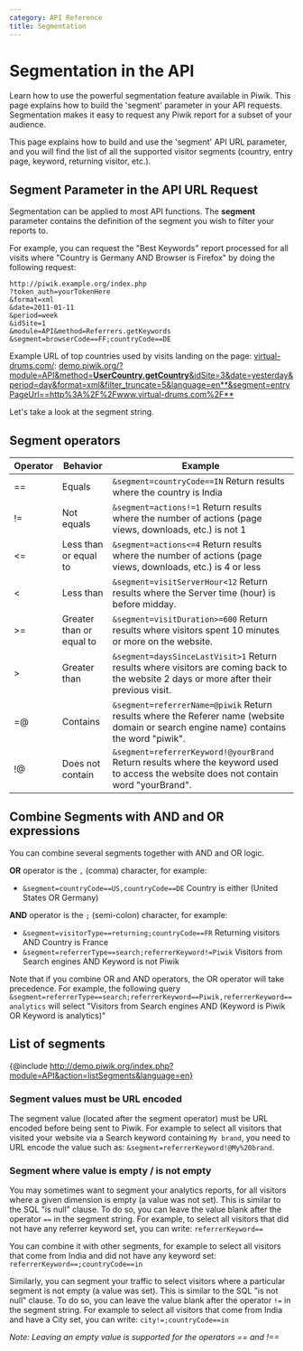 ```yaml
---
category: API Reference
title: Segmentation
---
```

# Segmentation in the API

Learn how to use the powerful segmentation feature available in Piwik. This page explains how to build the 'segment' parameter in your API requests. Segmentation makes it easy to request any Piwik report for a subset of your audience.

This page explains how to build and use the 'segment' API URL parameter, and you will find the list of all the supported visitor segments (country, entry page, keyword, returning visitor, etc.).

## Segment Parameter in the API URL Request

Segmentation can be applied to most API functions. The **segment** parameter contains the definition of the segment you wish to filter your reports to.

For example, you can request the "Best Keywords" report processed for all visits where "Country is Germany AND Browser is Firefox" by doing the following request:

    http://piwik.example.org/index.php
    ?token_auth=yourTokenHere
    &format=xml
    &date=2011-01-11
    &period=week
    &idSite=1
    &module=API&method=Referrers.getKeywords
    &segment=browserCode==FF;countryCode==DE

Example URL of top countries used by visits landing on the page: [virtual-drums.com/](http://www.virtual-drums.com/): [demo.piwik.org/?module=API&method=**UserCountry.getCountry**&idSite=3&date=yesterday&period=day&format=xml&filter_truncate=5&language=en**&segment=entryPageUrl==http%3A%2F%2Fwww.virtual-drums.com%2F**](http://demo.piwik.org/?module=API&method=UserCountry.getCountry&idSite=3&date=yesterday&period=day&format=xml&filter_truncate=5&language=en&segment=entryPageUrl==http%3A%2F%2Fwww.virtual-drums.com%2F)

Let's take a look at the segment string.

## Segment operators

Operator | Behavior           | Example
-- | ------------------------ | -------------
== | Equals                   | `&segment=countryCode==IN` Return results where the country is India
!= | Not equals               | `&segment=actions!=1` Return results where the number of actions (page views, downloads, etc.) is not 1
<= | Less than or equal to    | `&segment=actions<=4` Return results where the number of actions (page views, downloads, etc.) is 4 or less
<  | Less than                | `&segment=visitServerHour<12` Return results where the Server time (hour) is before midday.
>= | Greater than or equal to | `&segment=visitDuration>=600` Return results where visitors spent 10 minutes or more on the website.
>  | Greater than             | `&segment=daysSinceLastVisit>1` Return results where visitors are coming back to the website 2 days or more after their previous visit.
=@ | Contains                 | `&segment=referrerName=@piwik` Return results where the Referer name (website domain or search engine name) contains the word "piwik".
!@ | Does not contain         | `&segment=referrerKeyword!@yourBrand` Return results where the keyword used to access the website does not contain word "yourBrand".

## Combine Segments with AND and OR expressions

You can combine several segments together with AND and OR logic.

**OR** operator is the `,` (comma) character, for example:

- `&segment=countryCode==US,countryCode==DE` Country is either (United States OR Germany)

**AND** operator is the `;` (semi-colon) character, for example:

- `&segment=visitorType==returning;countryCode==FR` Returning visitors AND Country is France
- `&segment=referrerType==search;referrerKeyword!=Piwik` Visitors from Search engines AND Keyword is not Piwik

Note that if you combine OR and AND operators, the OR operator will take precedence. For example, the following query
`&segment=referrerType==search;referrerKeyword==Piwik,referrerKeyword==analytics`
will select "Visitors from Search engines AND (Keyword is Piwik OR Keyword is analytics)"

## List of segments

{@include http://demo.piwik.org/index.php?module=API&action=listSegments&language=en}

### Segment values must be URL encoded

The segment value (located after the segment operator) must be URL encoded before being sent to Piwik. For example to select all visitors that visited your website via a Search keyword containing `My brand`, you need to URL encode the value such as: `&segment=referrerKeyword!@My%20brand`.

### Segment where value is empty / is not empty

You may sometimes want to segment your analytics reports, for all visitors where a given dimension is empty (a value was not set). This is similar to the SQL "is null" clause. To do so, you can leave the value blank after the operator `==` in the segment string. For example, to select all visitors that did not have any referrer keyword set, you can write:
`referrerKeyword==`

You can combine it with other segments, for example to select all visitors that come from India and did not have any keyword set:
`referrerKeyword==;countryCode==in`

Similarly, you can segment your traffic to select visitors where a particular segment is not empty (a value was set). This is similar to the SQL "is not null" clause. To do so, you can leave the value blank after the operator `!=` in the segment string. For example to select all visitors that come from India and have a City set, you can write:
`city!=;countryCode==in`

*Note: Leaving an empty value is supported for the operators == and !==*
